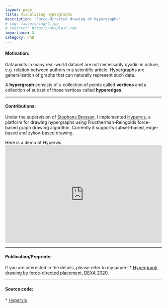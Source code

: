 ```yaml
---
layout: page
title: Visualising hypergraphs
description: 'Force-directed drawing of hypergraphs'
# img: /assets/img/7.jpg
# redirect: https://unsplash.com
importance: 3
category: PhD
---
```


<h4>Motivation: </h4> 
<p>Datapoints in many real-world dataset are not necessarily dyadic in nature, e.g. relation between authors in a scientific article. 
Hypergraphs are generalisation of graphs that can naturally represent such data.</p>
A <b>hypergraph</b> consists of a collection of points called <b>vertices</b> and a collection of subset of those vertices called <b>hyperedges</b>. 

<hr>
<h4> Contributions: </h4>
<!-- <p> In order to visualise such data, we propose algorithms for drawing hypergraphs in 2D. In order to quantitatively measure quality of the visualisation we propose metrics.</p> -->

<p> Under the supervision of <a href="https://www.comp.nus.edu.sg/~steph/"> Stephane Bressan</a>, I implemented <a href = "https://github.com/toggled/Hypervis"> Hypervis</a>, a platform for drawing hypergraphs using Fructherman-Reingolds force-based graph drawing algorithm. Currently it supports subset-based, edge-based and zykov-based drawing. </p>

<div class = "caption"> Here is a demo of Hypervis. </div>
<iframe width="100%" height="315" src="https://www.youtube.com/embed/16iXlXGsUf4" frameborder="0" allow="autoplay; encrypted-media" allowfullscreen> </iframe>

<hr>

<h4> Publication/Preprints: </h4>
If you are interested in the details, please refer to my paper-
* <a href="https://link.springer.com/chapter/10.1007/978-3-319-64471-4_31"> Hypergraph drawing by force-directed placement, DEXA 2020.</a>
<hr>
<h4> Source code: </h4>
* <a href = "https://github.com/toggled/Hypervis"> Hypervis </a> 
